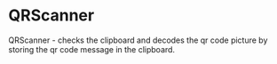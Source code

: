 # QRScanner

QRScanner - checks the clipboard and decodes the qr code picture by storing the qr code message in the clipboard.

